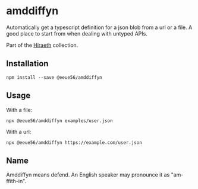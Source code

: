 # amddiffyn

Automatically get a typescript definition for a json blob from a url or a file. A good place to start from when dealing with untyped APIs.

Part of the [Hiraeth](https://github.com/eeue56/hiraeth) collection.

## Installation

```
npm install --save @eeue56/amddiffyn
```

## Usage

With a file:

```
npx @eeue56/amddiffyn examples/user.json
```

With a url:

```
npx @eeue56/amddiffyn https://example.com/user.json
```

## Name

Amddiffyn means defend. An English speaker may pronounce it as "am-ffith-in".
